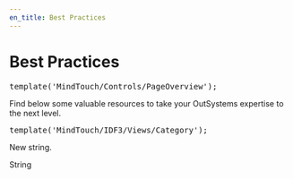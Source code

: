 ```yaml
---
en_title: Best Practices
---
```


# Best Practices

<pre class="script">
template('MindTouch/Controls/PageOverview');
</pre>

Find below some valuable resources to take your OutSystems expertise to the next level.

<pre class="script">
template('MindTouch/IDF3/Views/Category');
</pre>

New string. 

String
